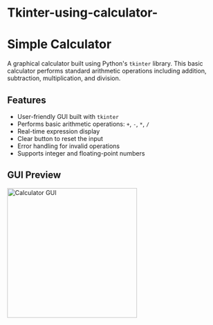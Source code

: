 # Tkinter-using-calculator-
# Simple Calculator

A graphical calculator built using Python's `tkinter` library. This basic calculator performs standard arithmetic operations including addition, subtraction, multiplication, and division.

##  Features

- User-friendly GUI built with `tkinter`
- Performs basic arithmetic operations: `+`, `-`, `*`, `/`
- Real-time expression display
- Clear button to reset the input
- Error handling for invalid operations
- Supports integer and floating-point numbers

##  GUI Preview

<img src="preview.png" alt="Calculator GUI" width="300"/>

